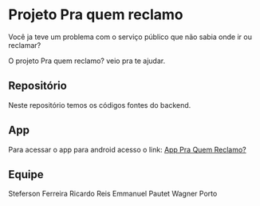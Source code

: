 # Projeto Pra quem reclamo

Você ja teve um problema com o serviço público que não sabia onde ir ou reclamar?

O projeto Pra quem reclamo? veio pra te ajudar.


## Repositório

Neste repositório temos os códigos fontes do backend.



## App

Para acessar o app para android acesso o link: [App Pra Quem Reclamo?](https://github.com/stefersonferreira/praquemreclamo_app/ "App Pra Quem Reclamo?")



## Equipe
Steferson Ferreira
Ricardo Reis
Emmanuel Pautet
Wagner Porto
